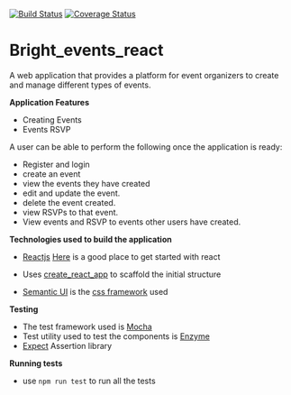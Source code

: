 [![Build Status](https://travis-ci.org/Rodgers-M/bright_events_react.svg?branch=master)](https://travis-ci.org/Rodgers-M/bright_events_react) [![Coverage Status](https://coveralls.io/repos/github/Rodgers-M/bright_events_react/badge.svg?branch=master)](https://coveralls.io/github/Rodgers-M/bright_events_react?branch=master)
 # Bright_events_react
 A web application that provides a platform for event organizers to create and manage different types of events.

 **Application Features**

 * Creating Events
 * Events RSVP

 A user can be able to perform the following once the application is ready:

 * Register and login
 * create an event
 * view the events they have created
 * edit and update the event.
 * delete the event created.
 * view RSVPs to that event.
 * View events and RSVP to events other users have created.

 **Technologies used to build the application**

 * [Reactjs](https://reactjs.org/docs/hello-world.html) [Here](https://reactjs.org/tutorial/tutorial.html) is a good place to get started with react

 * Uses [create_react_app](https://github.com/facebook/create-react-app) to scaffold the initial structure
 * [Semantic UI](https://semantic-ui.com/) is the [css framework](https://en.wikipedia.org/wiki/CSS_framework) used

 **Testing**
 * The test framework used is [Mocha](https://mochajs.org/)
 * Test utility used to test the components is [Enzyme](http://airbnb.io/enzyme/)
 * [Expect](https://github.com/mjackson/expect) Assertion library

 **Running tests**
 * use `npm run test` to run all the tests
